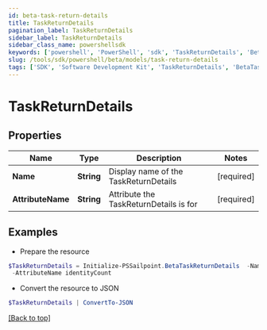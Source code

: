 ```yaml
---
id: beta-task-return-details
title: TaskReturnDetails
pagination_label: TaskReturnDetails
sidebar_label: TaskReturnDetails
sidebar_class_name: powershellsdk
keywords: ['powershell', 'PowerShell', 'sdk', 'TaskReturnDetails', 'BetaTaskReturnDetails'] 
slug: /tools/sdk/powershell/beta/models/task-return-details
tags: ['SDK', 'Software Development Kit', 'TaskReturnDetails', 'BetaTaskReturnDetails']
---
```



# TaskReturnDetails

## Properties

Name | Type | Description | Notes
------------ | ------------- | ------------- | -------------
**Name** | **String** | Display name of the TaskReturnDetails | [required]
**AttributeName** | **String** | Attribute the TaskReturnDetails is for | [required]

## Examples

- Prepare the resource
```powershell
$TaskReturnDetails = Initialize-PSSailpoint.BetaTaskReturnDetails  -Name label `
 -AttributeName identityCount
```

- Convert the resource to JSON
```powershell
$TaskReturnDetails | ConvertTo-JSON
```


[[Back to top]](#) 

